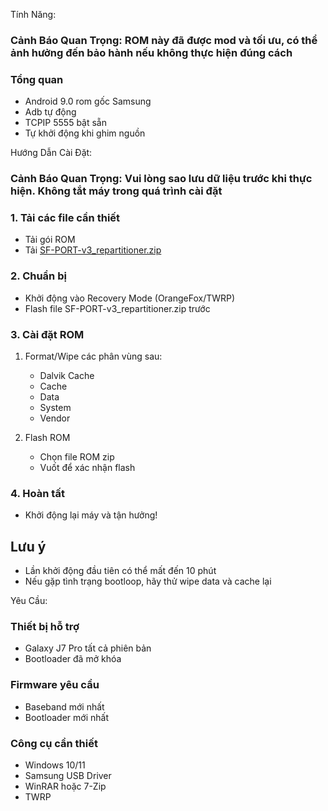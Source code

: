 Tính Năng:
### Cảnh Báo Quan Trọng: ROM này đã được mod và tối ưu, có thể ảnh hưởng đến bảo hành nếu không thực hiện đúng cách

### Tổng quan
- Android 9.0 rom gốc Samsung
- Adb tự động
- TCPIP 5555 bật sẵn
- Tự khởi động khi ghim nguồn

Hướng Dẫn Cài Đặt:
### Cảnh Báo Quan Trọng: Vui lòng sao lưu dữ liệu trước khi thực hiện. Không tắt máy trong quá trình cài đặt

### 1. Tải các file cần thiết
- Tải gói ROM
- Tải [SF-PORT-v3_repartitioner.zip](https://drive.google.com/file/d/18BXLZenArgylP75mn0hjPwyJn4HOWbSz/view)

### 2. Chuẩn bị
- Khởi động vào Recovery Mode (OrangeFox/TWRP)
- Flash file SF-PORT-v3_repartitioner.zip trước

### 3. Cài đặt ROM
1. Format/Wipe các phân vùng sau:
   - Dalvik Cache
   - Cache
   - Data
   - System
   - Vendor

2. Flash ROM
   - Chọn file ROM zip
   - Vuốt để xác nhận flash

### 4. Hoàn tất
- Khởi động lại máy và tận hưởng!

## Lưu ý
- Lần khởi động đầu tiên có thể mất đến 10 phút
- Nếu gặp tình trạng bootloop, hãy thử wipe data và cache lại

Yêu Cầu:
### Thiết bị hỗ trợ
- Galaxy J7 Pro tất cả phiên bản
- Bootloader đã mở khóa

### Firmware yêu cầu
- Baseband mới nhất
- Bootloader mới nhất

### Công cụ cần thiết
- Windows 10/11
- Samsung USB Driver
- WinRAR hoặc 7-Zip
- TWRP